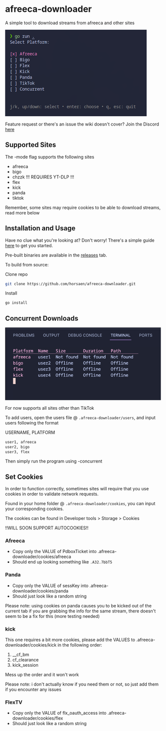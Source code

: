 # afreeca-downloader

A simple tool to download streams from afreeca and other sites

![tui screenshot](https://raw.githubusercontent.com/horsaen/imgstore/main/afreeca-downloader/tui.png)

Feature request or there's an issue the wiki doesn't cover? Join the Discord [here](https://discord.gg/yzNM7CPn4s)

## Supported Sites

The -mode flag supports the following sites

- afreeca
- bigo
- chzzk !!! REQUIRES YT-DLP !!!
- flex
- kick
- panda
- tiktok

Remember, some sites may require cookies to be able to download streams, read more below

## Installation and Usage

Have no clue what you're looking at? Don't worry! There's a simple guide [here](docs/getting-started.md) to get you started.

Pre-built binaries are available in the [releases](https://github.com/horsaen/afreeca-downloader/releases) tab.

To build from source:

Clone repo
```bash
git clone https://github.com/horsaen/afreeca-downloader.git
```

Install
```bash
go install
```

## Concurrent Downloads

![concurrent screenshot](https://raw.githubusercontent.com/horsaen/imgstore/main/afreeca-downloader/concurrent.png)

For now supports all sites other than TikTok

To add users, open the users file @ `.afreeca-downloader/users`, and input users following the format

USERNAME, PLATFORM

```
user1, afreeca
user2, bigo
user3, flex
```

Then simply run the program using -concurrent

## Set Cookies

In order to function correctly, sometimes sites will require that you use cookies in order to validate network requests.

Found in your home folder @ `.afreeca-downloader/cookies`, you can input your corresponding cookies.

The cookies can be found in Developer tools > Storage > Cookies

!!WILL SOON SUPPORT AUTOCOOKIES!!

### Afreeca

- Copy only the VALUE of PdboxTicket into .afreeca-downloader/cookies/afreeca
- Should end up looking something like ``.A32.7bbT5``

### Panda

- Copy only the VALUE of sessKey into .afreeca-downloader/cookies/panda
- Should just look like a random string

Please note: using cookies on panda causes you to be kicked out of the current tab if you are grabbing the info for the same stream, there doesn't seem to be a fix for this (more testing needed)

### kick
This one requires a bit more cookies, please add the VALUES to .afreeca-downloader/cookies/kick in the following order:

1. __cf_bm
2. cf_clearance
3. kick_session

Mess up the order and it won't work

Please note: i don't actually know if you need them or not, so just add them if you encounter any issues

### FlexTV
- Copy only the VALUE of flx_oauth_access into .afreeca-downloader/cookies/flex
- Should just look like a random string